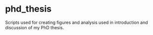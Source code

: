 # phd_thesis
Scripts used for creating figures and analysis used in introduction and discussion of my PhD thesis. 
